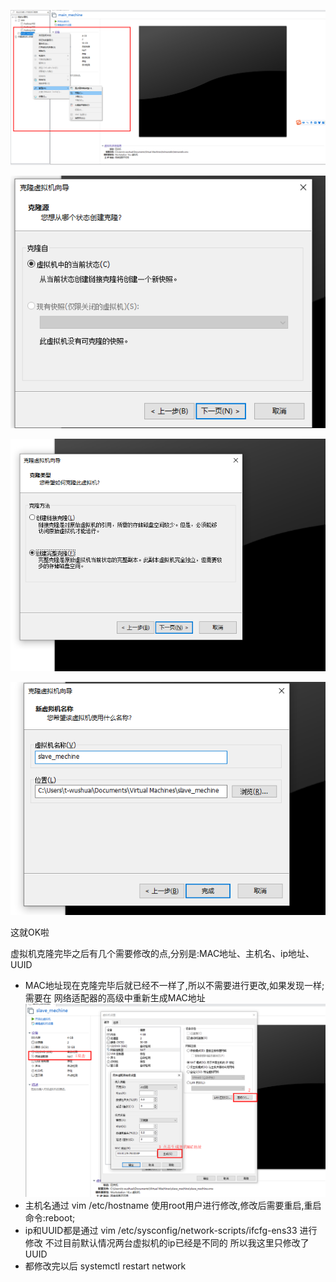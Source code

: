 ![步骤一](克隆选项.png)

![步骤二](步骤二.png)

![步骤三](创建完整克隆.png)

![步骤四](为新虚拟机设置名称和位置后,点击完成即可.png)

这就OK啦

虚拟机克隆完毕之后有几个需要修改的点,分别是:MAC地址、主机名、ip地址、UUID
- MAC地址现在克隆完毕后就已经不一样了,所以不需要进行更改,如果发现一样;需要在 网络适配器的高级中重新生成MAC地址 ![](生成MAC地址操作图.png)
- 主机名通过 vim /etc/hostname 使用root用户进行修改,修改后需要重启,重启命令:reboot;
- ip和UUID都是通过 vim /etc/sysconfig/network-scripts/ifcfg-ens33 进行修改 不过目前默认情况两台虚拟机的ip已经是不同的 所以我这里只修改了UUID
- 都修改完以后 systemctl restart network